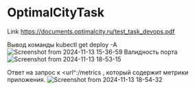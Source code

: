# OptimalCityTask

Link https://documents.optimalcity.ru/test_task_devops.pdf



Вывод команды kubectl get deploy -A
![Screenshot from 2024-11-13 15-36-59](https://github.com/user-attachments/assets/e11c6026-9bd4-4a3a-ae05-6d0808e69b20)
Валидность порта
![Screenshot from 2024-11-13 18-53-15](https://github.com/user-attachments/assets/bacdbaf8-b4e8-4dc1-bf6c-60c8893966d3)

Ответ на запрос к <url^:<port>/metrics , который содержит метрики приложения.
![Screenshot from 2024-11-13 18-54-32](https://github.com/user-attachments/assets/2953d007-1abc-4574-ae16-9b192fcd3c97)



